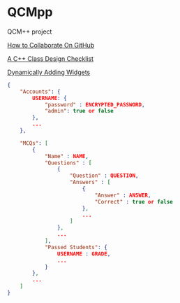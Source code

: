 # QCMpp
QCM++ project

[How to Collaborate On GitHub](https://code.tutsplus.com/tutorials/how-to-collaborate-on-github--net-34267)

[A C++ Class Design Checklist](https://www.cs.odu.edu/~zeil/cs333/latest/Public/checklist/index.html)

[Dynamically Adding Widgets](https://stackoverflow.com/questions/31036526/how-can-i-add-dynamically-widget-into-a-widgets-layout-in-qt)

``` json
{
    "Accounts": {
        USERNAME: {
            "password" : ENCRYPTED_PASSWORD,
            "admin": true or false
        },
        ...
    },

    "MCQs": [
        {
            "Name" : NAME,
            "Questions" : [
                {
                    "Question" : QUESTION,
                    "Answers" : [
                        {
                            "Answer" : ANSWER,
                            "Correct" : true or false
                        },
                        ...
                    ]
                },
                ...
            ],
            "Passed Students": {
                USERNAME : GRADE,
                ...
            }
        },
        ...
    ]
}
```
